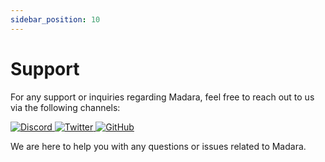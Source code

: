 ```yaml
---
sidebar_position: 10
---
```


# Support

For any support or inquiries regarding Madara, feel free to reach out to us via the following channels:

<a href="https://t.me/MadaraStarknet" 
    target='_blank' 
    rel="noopener noreferrer"
    aria-label="Discord"
    class='social-link'>
    <img class="social-icon" src="img/discord-logo.svg" alt="Discord"/>
</a>
<a href="https://x.com/MadaraStarknet" 
    target='_blank' 
    rel="noopener noreferrer"
    aria-label="Twitter"
    class='social-link'>
    <img class="social-icon" src="img/twitter-logo.svg" alt="Twitter"/>
</a>
<a href="https://github.com/madara-alliance/madara/issues"
    target='_blank' 
    rel="noopener noreferrer"
    aria-label="GitHub Issue"
    class='social-link'>
    <img class="social-icon" src="img/github-logo.svg" alt="GitHub"/>
</a>

We are here to help you with any questions or issues related to Madara.